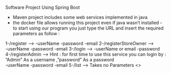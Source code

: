 Software Project Using Spring Boot 

- Maven project  includes some web services implemented in java
- the docker file allows running this project even if java wasn’t installed 
-to start using our program you just type the URL and insert the required parameters as follow :

1-/register -->
-userName
-password
-email
2-/registerStoreOwner -->  	
-userName
-password
-email
3-/login -->
-userName or email
-password
4-/registerAdmin -->
Hint : for first time to use this service you can login by : “Admin” As a username ,”password” As a password  	
-userName
-password
-email
5-/list	-->	
Takes no Parameters 
 <<the README text file attached with project have more details about each service and how to run it successfully >>

